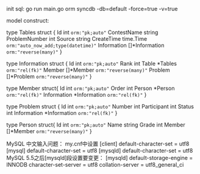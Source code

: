 init sql:
	go run main.go orm syncdb -db=default -force=true -v=true

model construct:

type Tables struct {
	Id				int `orm:"pk;auto"`
	ContestName		string
	ProblemNumber	int
	Source			string
	CreateTime		time.Time      `orm:"auto_now_add;type(datetime)"`
	Information		[]*Information `orm:"reverse(many)"`
}

type Information struct {
	Id		int			`orm:"pk;auto"`
	Rank	int
	Table	*Tables		`orm:"rel(fk)"`
	Member	[]*Member	`orm:"reverse(many)"`
	Problem []*Problem	`orm:"reverse(many)"`
}

type Member struct{
	Id			int				`orm:"pk;auto"`
	Order		int
	Person		*Person			`orm:"rel(fk)"`
	Information	*Information	`orm:"rel(fk)"`
}

type Problem struct {
	Id			int				`orm:"pk;auto"`
	Number		int
	Participant	int
	Status		int
	Information	*Information	`orm:"rel(fk)"`
}

type Person struct{
	Id		int		`orm:"pk;auto"`
	Name	string
	Grade	int
	Member	[]*Member	`orm:"reverse(many)"`
}

MySQL 中文输入问题：
	my.cnf中设置
		[client]
		default-character-set = utf8
		[mysql]
		default-character-set = utf8
		[mysqld]
		default-character-set = utf8
	MySQL 5.5之后[mysqld]段设置要变更：
		[mysqld]
		default-storage-engine = INNODB
		character-set-server = utf8
		collation-server = utf8_general_ci
